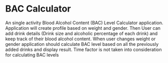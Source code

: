 # BAC Calculator
  An single activity Blood Alcohol Content (BAC) Level Calculator application.
  Application will create profile based on weight and gender.
  Then User can add drink details (Drink size and alcoholic percentage of each drink) and keep track of their blood alcohol content.
  When user changes weight or gender application should calculate BAC level based on all the previously added drinks and display result.
  Time factor is not taken into consideration for calculating BAC levels
